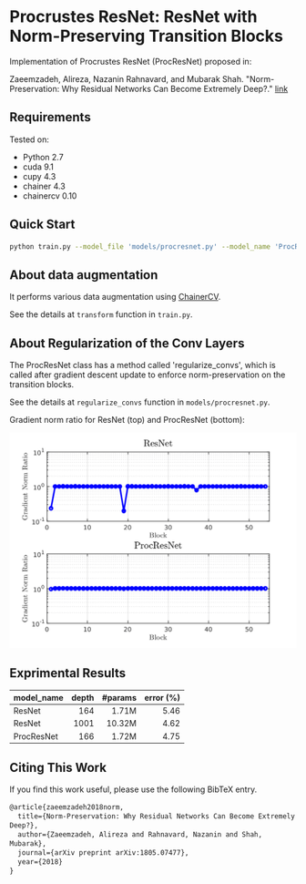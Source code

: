 # Procrustes ResNet: ResNet with Norm-Preserving Transition Blocks
Implementation of Procrustes ResNet (ProcResNet) proposed in: 

Zaeemzadeh, Alireza, Nazanin Rahnavard, and Mubarak Shah. 
"Norm-Preservation: Why Residual Networks Can Become Extremely Deep?." [link](https://arxiv.org/abs/1805.07477)


## Requirements

Tested on:
- Python 2.7
- cuda 9.1 
- cupy 4.3
- chainer 4.3
- chainercv 0.10

## Quick Start

```bash
python train.py --model_file 'models/procresnet.py' --model_name 'ProcResNet166' --regul_freq 0.5 --gpus 0 1 --batchsize 128 --training_epoch 300 --lr_decay_epoch 150 225 --initial_lr 0.1 --dataset 'cifar10'
```

## About data augmentation

It performs various data augmentation using [ChainerCV](https://github.com/chainer/chainercv). 

See the details at `transform` function in `train.py`.

## About Regularization of the Conv Layers
The ProcResNet class has a method called 'regularize_convs', which is called after gradient descent update to enforce norm-preservation on the transition blocks.

See the details at `regularize_convs` function in `models/procresnet.py`.

Gradient norm ratio for ResNet (top) and ProcResNet (bottom):

![Gradient norm ratio for ResNet (top) and ProcResNet (bottom)](imgs/animated.gif)

## Exprimental Results

| model_name   |   depth |  #params|   error (%)         |
|:-------------|--------:|--------:|--------------------:|
| ResNet       |     164 |   1.71M |            5.46     |
| ResNet       |     1001|  10.32M |            4.62     |
| ProcResNet   |     166 |   1.72M |            4.75     |



## Citing This Work
If you find this work useful, please use the following BibTeX entry.
```
@article{zaeemzadeh2018norm,
  title={Norm-Preservation: Why Residual Networks Can Become Extremely Deep?},
  author={Zaeemzadeh, Alireza and Rahnavard, Nazanin and Shah, Mubarak},
  journal={arXiv preprint arXiv:1805.07477},
  year={2018}
}
```




